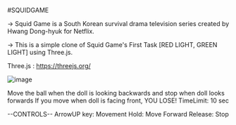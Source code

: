 #SQUIDGAME

-> Squid Game is a South Korean survival drama television series created by Hwang Dong-hyuk for Netflix. 

-> This is a simple clone of Squid Game's First Task [RED LIGHT, GREEN LIGHT] using Three.js.

Three.js : https://threejs.org/

![image](https://user-images.githubusercontent.com/45164484/141756709-f1889a7e-f2d6-4c64-9d3a-87bdab509a01.png)



<HOW TO PLAY>
  
  Move the ball when the doll is looking backwards and stop when doll looks forwards
  If you move when doll is facing front, YOU LOSE!
  TimeLimit: 10 sec
  
  --CONTROLS--
  ArrowUP key: Movement
    Hold: Move Forward
    Release: Stop
  
  
  
